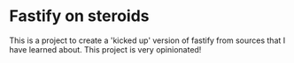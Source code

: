 # Fastify on steroids

This is a project to create a 'kicked up' version of fastify from sources that I have learned about. This project is very opinionated!
